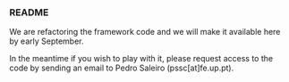 

### README

We are refactoring the framework code and we will make it available here by early September. 

In the meantime if you wish to play with it, please request access to the code by sending an email to Pedro Saleiro (pssc[at]fe.up.pt).
